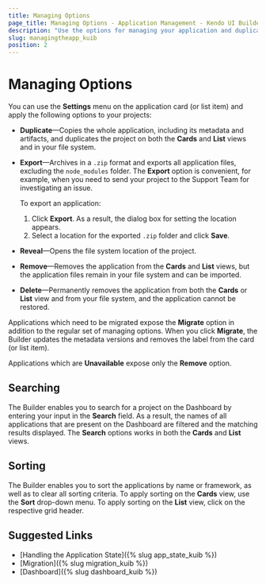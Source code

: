 ```yaml
---
title: Managing Options  
page_title: Managing Options - Application Management - Kendo UI Builder
description: "Use the options for managing your application and duplicate, export, remove, or delete it when working with the Kendo UI Builder tool."
slug: managingtheapp_kuib
position: 2
---
```


# Managing Options

You can use the **Settings** menu on the application card (or list item) and apply the following options to your projects:

* **Duplicate**&mdash;Copies the whole application, including its metadata and artifacts, and duplicates the project on both the **Cards** and **List** views and in your file system.
* **Export**&mdash;Archives in a `.zip` format and exports all application files, excluding the `node_modules` folder. The **Export** option is convenient, for example, when you need to send your project to the Support Team for investigating an issue.

    To export an application:

    1. Click **Export**. As a result, the dialog box for setting the location appears.
    2. Select a location for the exported `.zip` folder and click **Save**.

* **Reveal**&mdash;Opens the file system location of the project.
* **Remove**&mdash;Removes the application from the **Cards** and **List** views, but the application files remain in your file system and can be imported.
* **Delete**&mdash;Permanently removes the application from both the **Cards** or **List** view and from your file system, and the application cannot be restored.

Applications which need to be migrated expose the **Migrate** option in addition to the regular set of managing options. When you click **Migrate**, the Builder updates the metadata versions and removes the label from the card (or list item).

Applications which are **Unavailable** expose only the **Remove** option.

## Searching

The Builder enables you to search for a project on the Dashboard by entering your input in the **Search** field. As a result, the names of all applications that are present on the Dashboard are filtered and the matching results displayed. The **Search** options works in both the **Cards** and **List** views.  

## Sorting

The Builder enables you to sort the applications by name or framework, as well as to clear all sorting criteria. To apply sorting on the **Cards** view, use the **Sort** drop-down menu. To apply sorting on the **List** view, click on the respective grid header.

## Suggested Links

* [Handling the Application State]({% slug app_state_kuib %})
* [Migration]({% slug migration_kuib %})
* [Dashboard]({% slug dashboard_kuib %})
